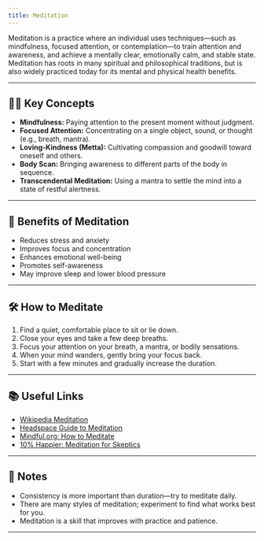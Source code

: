 ```yaml
---
title: Meditation
---
```


Meditation is a practice where an individual uses techniques—such as mindfulness, focused attention, or contemplation—to train attention and awareness, and achieve a mentally clear, emotionally calm, and stable state. Meditation has roots in many spiritual and philosophical traditions, but is also widely practiced today for its mental and physical health benefits.

---

## 🧘‍♂️ Key Concepts

- **Mindfulness:** Paying attention to the present moment without judgment.
- **Focused Attention:** Concentrating on a single object, sound, or thought (e.g., breath, mantra).
- **Loving-Kindness (Metta):** Cultivating compassion and goodwill toward oneself and others.
- **Body Scan:** Bringing awareness to different parts of the body in sequence.
- **Transcendental Meditation:** Using a mantra to settle the mind into a state of restful alertness.

---

## 🌟 Benefits of Meditation

- Reduces stress and anxiety
- Improves focus and concentration
- Enhances emotional well-being
- Promotes self-awareness
- May improve sleep and lower blood pressure

---

## 🛠️ How to Meditate

1. Find a quiet, comfortable place to sit or lie down.
2. Close your eyes and take a few deep breaths.
3. Focus your attention on your breath, a mantra, or bodily sensations.
4. When your mind wanders, gently bring your focus back.
5. Start with a few minutes and gradually increase the duration.

---

## 📚 Useful Links

- [Wikipedia Meditation](https://en.wikipedia.org/wiki/Meditation)
- [Headspace Guide to Meditation](https://www.headspace.com/meditation/meditation-for-beginners)
- [Mindful.org: How to Meditate](https://www.mindful.org/how-to-meditate/)
- [10% Happier: Meditation for Skeptics](https://www.tenpercent.com/meditationweeklyblog/meditation-for-skeptics)

---

## 📝 Notes

- Consistency is more important than duration—try to meditate daily.
- There are many styles of meditation; experiment to find what works best for you.
- Meditation is a skill that improves with practice and patience.

---

